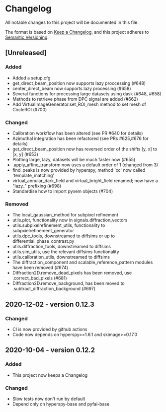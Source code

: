 # Changelog
All notable changes to this project will be documented in this file.

The format is based on [Keep a Changelog](https://keepachangelog.com/en/1.0.0/),
and this project adheres to [Semantic Versioning](https://semver.org/spec/v2.0.0.html).

## [Unreleased]
### Added
- Added a setup.cfg
- get_direct_beam_position now supports lazy proccessing (#648)
- center_direct_beam now supports lazy processing (#658)
- Several functions for processing large datasets using dask (#648, #658)
- Methods to retrieve phase from DPC signal are added (#662)
- Add VirtualImageGenerator.set_ROI_mesh method to set mesh of CircleROI (#700)

### Changed
- Calibration workflow has been altered (see PR #640 for details)
- Azimuthal integration has been refactored (see PRs #625,#676 for details)
- get_direct_beam_position now has reversed order of the shifts [y, x] to [x, y] (#653)
- Plotting large, lazy, datasets will be much faster now (#655)
- .apply_affine_transform now uses a default order of 1 (changed from 3)
- find_peaks is now provided by hyperspy, method 'xc' now called 'template_matching'
- virtual_annular_dark_field and virtual_bright_field renamed; now have a "lazy_" prefixing (#698)
- Standardise how to import pyxem objects (#704)

### Removed
- The local_gaussian_method for subpixel refinement
- utils.plot, functionality now in signals.diffraction_vectors
- utils.subpixelrefinement_utils, functionality to subpxielrefinement_generator
- utils.dpc_tools, downstreamed to diffsims or up to differential_phase_contrast.py
- utils.diffraction_tools, downstreamed to diffsims
- utils.sim_utils, use the relevant diffsims functionality
- utils.calibration_utils, downstreamed to diffsims
- The diffraction_component and scalable_reference_pattern modules have been removed (#674)
- Diffraction2D.remove_dead_pixels has been removed, use .correct_bad_pixels (#681)
- Diffraction2D.remove_background, has been moved to .subtract_diffraction_background (#697)

## 2020-12-02 - version 0.12.3
### Changed
- CI is now provided by github actions
- Code now depends on hyperspy==1.6.1 and skimage>=0.17.0

## 2020-10-04 - version 0.12.2
### Added
- This project now keeps a Changelog

### Changed
- Slow tests now don't run by default
- Depend only on hyperspy-base and pyfai-base
